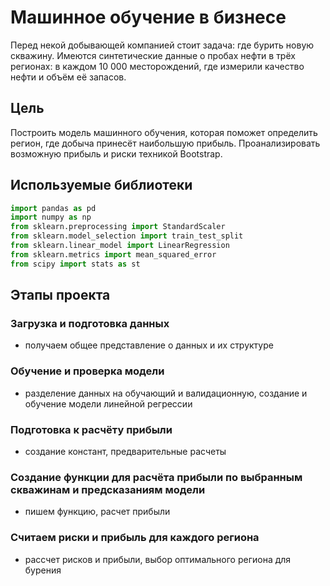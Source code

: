 # Машинное обучение в бизнесе

Перед некой добывающей компанией стоит задача: где бурить новую скважину.
Имеются синтетические данные о пробах нефти в трёх регионах: в каждом 10 000 месторождений, где измерили качество нефти и объём её запасов.


## Цель

Построить модель машинного обучения, которая поможет определить регион, где добыча принесёт наибольшую прибыль. Проанализировать возможную прибыль и риски техникой Bootstrap.

## Используемые библиотеки

```python
import pandas as pd
import numpy as np
from sklearn.preprocessing import StandardScaler
from sklearn.model_selection import train_test_split
from sklearn.linear_model import LinearRegression
from sklearn.metrics import mean_squared_error
from scipy import stats as st
```

## Этапы проекта

### Загрузка и подготовка данных
 - получаем общее представление о данных и их структуре
### Обучение и проверка модели
 - разделение данных на обучающий и валидационную, создание и обучение модели линейной регрессии
### Подготовка к расчёту прибыли
 - создание констант, предварительные расчеты
### Создание функции для расчёта прибыли по выбранным скважинам и предсказаниям модели
 - пишем функцию, расчет прибыли
### Считаем риски и прибыль для каждого региона
 - рассчет рисков и прибыли, выбор оптимального региона для бурения